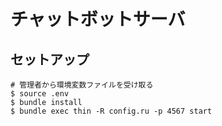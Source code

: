 # チャットボットサーバ

##  セットアップ

```shell
# 管理者から環境変数ファイルを受け取る
$ source .env
$ bundle install
$ bundle exec thin -R config.ru -p 4567 start
```
